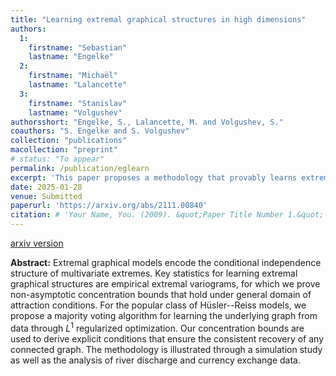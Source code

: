 ```yaml
---
title: "Learning extremal graphical structures in high dimensions"
authors:
  1:
    firstname: "Sebastian"
    lastname: "Engelke"
  2:
    firstname: "Michaël"
    lastname: "Lalancette"
  3:
    firstname: "Stanislav"
    lastname: "Volgushev"
authorsshort: "Engelke, S., Lalancette, M. and Volgushev, S."
coauthors: "S. Engelke and S. Volgushev"
collection: "publications"
macollection: "preprint"
# status: "To appear"
permalink: /publication/eglearn
excerpt: 'This paper proposes a methodology that provably learns extremal graphical models in settings where the dimension is allowed to grow exponentially in the effective sample size. Along the way, we prove a sub-exponential concentration inequality for the empirical version of the extremal variogram, an object of intrest in multivariate and high-dimensional extreme value theory.'
date: 2025-01-28
venue: Submitted
paperurl: 'https://arxiv.org/abs/2111.00840'
citation: # 'Your Name, You. (2009). &quot;Paper Title Number 1.&quot; <i>Journal 1</i>. 1(1).'
---
```

[arxiv version](https://arxiv.org/abs/2008.03349)

**Abstract:**
Extremal graphical models encode the conditional independence structure of multivariate extremes. Key statistics for learning extremal graphical structures are empirical extremal variograms, for which we prove non-asymptotic concentration bounds that hold under general domain of attraction conditions. For the popular class of Hüsler--Reiss models, we propose a majority voting algorithm for learning the underlying graph from data through $L^1$ regularized optimization. Our concentration bounds are used to derive explicit conditions that ensure the consistent recovery of any connected graph. The methodology is illustrated through a simulation study as well as the analysis of river discharge and currency exchange data.

